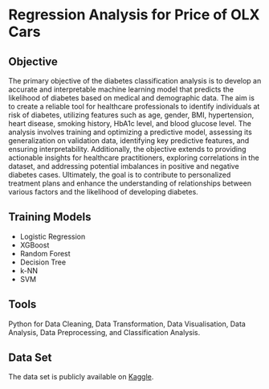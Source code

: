 # Regression Analysis for Price of OLX Cars

## Objective

The primary objective of the diabetes classification analysis is to develop an accurate and interpretable machine learning model that predicts the likelihood of diabetes based on medical and demographic data. The aim is to create a reliable tool for healthcare professionals to identify individuals at risk of diabetes, utilizing features such as age, gender, BMI, hypertension, heart disease, smoking history, HbA1c level, and blood glucose level. The analysis involves training and optimizing a predictive model, assessing its generalization on validation data, identifying key predictive features, and ensuring interpretability. Additionally, the objective extends to providing actionable insights for healthcare practitioners, exploring correlations in the dataset, and addressing potential imbalances in positive and negative diabetes cases. Ultimately, the goal is to contribute to personalized treatment plans and enhance the understanding of relationships between various factors and the likelihood of developing diabetes.

## Training Models

- Logistic Regression
- XGBoost
- Random Forest
- Decision Tree
- k-NN
- SVM

## Tools
Python for Data Cleaning, Data Transformation, Data Visualisation, Data Analysis, Data Preprocessing, and Classification Analysis.

## Data Set
The data set is publicly available on [Kaggle](https://www.kaggle.com/datasets/iammustafatz/diabetes-prediction-dataset).
